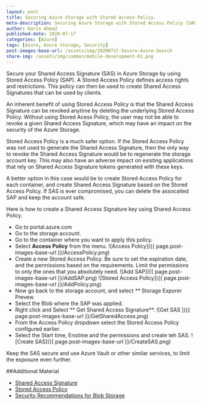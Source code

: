 ```yaml
---
layout: post
title: Securing Azure Storage with Stored Access Policy.
meta-description: Securing Azure Storage with Stored Access Policy (SAP) and Shared Access Token (SAS).
author: Haris Ahmad
published-date: 2020-07-17
categories: [Azure]
tags: [Azure, Azure Storage, Security]
post-images-base-url: /assets/img/20200717-Secure-Azure-Search
share-img: /assets/img/common/mobile-development-01.png
---
```


Secure your Shared Access Signature (SAS) in Azure Storage  by using Stored Access Policy (SAP). A Stored Access Policy defines access rights and restrictions. This policy can then be used to create Shared Access Signatures that can be used by clients.

An inherent benefit of using Stored Access Policy is that the Shared Access Signature can be revoked anytime by deleting the underlying Stored Access Policy. Without using Stored Acess Policy, the user may not be able to revoke a given Shared Access Signature, which may have an impact on the security of the Azure Storage.

Stored Access Policy is a much safer option. If the Stored Access Policy was not used to generate the Shared Access Signature, then the only way to revoke the Shared Access Signature would be to regenerate the storage account key. This may also have an adverse impact on  existing applications that rely on Shared Access Signature tokens generated with these keys.

A better option in this case would be to create Stored Access Policy for each container, and create Shared Access Signature based on the Stored Access Policy. If SAS is ever compromised, you can delete the assocaited SAP and keep the account safe.

Here is how to create a Shared Access Signature key using Shared Access Policy.
* Go to portal.azure.com
* Go to the storage account.
* Go to the container where you want to apply this policy.
* Select **Access Policy** from the menu.
![Access Policy]({{ page.post-images-base-url }}/AccessPolicy.png)
* Create a new Stored Access Policy. Be sure to set the expiration date, and the permissions based on the requirements. Limit the permissions to only the ones that you absolutely need.
![Add SAP]({{ page.post-images-base-url }}/AddSAP.png)
![Stored Access Policy]({{ page.post-images-base-url }}/AddPolicy.png)
* Now go back to the storage account, and select ** Storage Exporer Prevew. 
* Select the Blob where the SAP was applied. 
* Right click and Select ** Get Shared Access Signature**.
![Get SAS ]({{ page.post-images-base-url }}/GetSharedAccess.png)
* From the Access Policy dropdown select the Stored Access Policy configured earlier.
* Select the Start time, Enstime and the permissions and create teh SAS.
![Create SAS]({{ page.post-images-base-url }}/CreateSAS.png)

Keep the SAS secure and use Azure Vault or other similar services, to limit the exposure even further.

##Additional Material
* [Shared Access Signature](https://docs.microsoft.com/en-us/azure/storage/common/storage-sas-overview)
* [Stored Access Policy](https://docs.microsoft.com/en-us/rest/api/storageservices/define-stored-access-policy)
* [Security Recommendations for Blob Storage](https://docs.microsoft.com/en-us/azure/storage/blobs/security-recommendations#:~:text=Microsoft%20recommends%20using%20Azure%20AD,saving%20them%20with%20your%20application)



